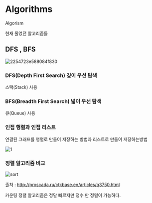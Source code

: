 # Algorithms
Algorism

현재 풀었던 알고리즘들


## DFS , BFS

![2254723e588084f830](https://user-images.githubusercontent.com/19161231/50072549-eec6fe00-0218-11e9-9a97-f4970d7df7b1.gif)

### DFS(Depth First Search) 깊이 우선 탐색
스택(Stack) 사용

### BFS(Breadth First Search) 넓이 우선 탐색
큐(Queue) 사용

### 인접 행렬과 인접 리스트
연결된 그래프를 행렬로 만들어 저장하는 방법과 리스트로 만들어 저장하는방법

![1](https://user-images.githubusercontent.com/19161231/50076179-53d42100-0224-11e9-911a-5b0d1b580ef7.png)

### 정렬 알고리즘 비교

![sort](https://user-images.githubusercontent.com/19161231/50416513-74bff600-0864-11e9-9619-dcc9ba58d78e.png)

출처 : http://proscada.ru/ctkbase.en/articles/q3750.html

카운팅 정렬 알고리즘은 정말 빠르지만 정수 만 정렬이 가능하다. 


